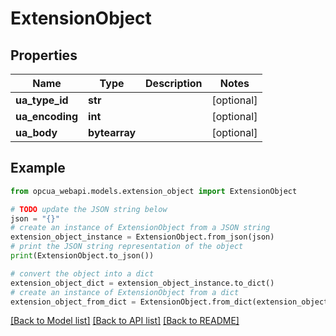 # ExtensionObject


## Properties

Name | Type | Description | Notes
------------ | ------------- | ------------- | -------------
**ua_type_id** | **str** |  | [optional] 
**ua_encoding** | **int** |  | [optional] 
**ua_body** | **bytearray** |  | [optional] 

## Example

```python
from opcua_webapi.models.extension_object import ExtensionObject

# TODO update the JSON string below
json = "{}"
# create an instance of ExtensionObject from a JSON string
extension_object_instance = ExtensionObject.from_json(json)
# print the JSON string representation of the object
print(ExtensionObject.to_json())

# convert the object into a dict
extension_object_dict = extension_object_instance.to_dict()
# create an instance of ExtensionObject from a dict
extension_object_from_dict = ExtensionObject.from_dict(extension_object_dict)
```
[[Back to Model list]](../README.md#documentation-for-models) [[Back to API list]](../README.md#documentation-for-api-endpoints) [[Back to README]](../README.md)



